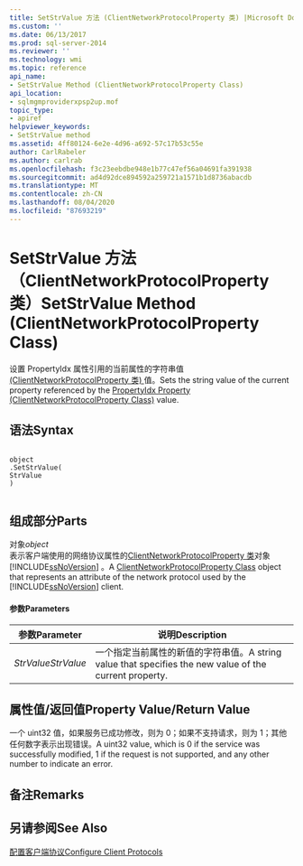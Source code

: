 ```yaml
---
title: SetStrValue 方法 (ClientNetworkProtocolProperty 类) |Microsoft Docs
ms.custom: ''
ms.date: 06/13/2017
ms.prod: sql-server-2014
ms.reviewer: ''
ms.technology: wmi
ms.topic: reference
api_name:
- SetStrValue Method (ClientNetworkProtocolProperty Class)
api_location:
- sqlmgmproviderxpsp2up.mof
topic_type:
- apiref
helpviewer_keywords:
- SetStrValue method
ms.assetid: 4ff80124-6e2e-4d96-a692-57c17b53c55e
author: CarlRabeler
ms.author: carlrab
ms.openlocfilehash: f3c23eebdbe948e1b77c47ef56a04691fa391938
ms.sourcegitcommit: ad4d92dce894592a259721a1571b1d8736abacdb
ms.translationtype: MT
ms.contentlocale: zh-CN
ms.lasthandoff: 08/04/2020
ms.locfileid: "87693219"
---
```

# <a name="setstrvalue-method-clientnetworkprotocolproperty-class"></a><span data-ttu-id="95a49-102">SetStrValue 方法（ClientNetworkProtocolProperty 类）</span><span class="sxs-lookup"><span data-stu-id="95a49-102">SetStrValue Method (ClientNetworkProtocolProperty Class)</span></span>
  <span data-ttu-id="95a49-103">设置 PropertyIdx 属性引用的当前属性的字符串值[ (ClientNetworkProtocolProperty 类) ](clientnetworkprotocolproperty-class.md)值。</span><span class="sxs-lookup"><span data-stu-id="95a49-103">Sets the string value of the current property referenced by the [PropertyIdx Property (ClientNetworkProtocolProperty Class)](clientnetworkprotocolproperty-class.md) value.</span></span>  
  
## <a name="syntax"></a><span data-ttu-id="95a49-104">语法</span><span class="sxs-lookup"><span data-stu-id="95a49-104">Syntax</span></span>  
  
```  
  
object  
.SetStrValue(  
StrValue  
)  
  
```  
  
## <a name="parts"></a><span data-ttu-id="95a49-105">组成部分</span><span class="sxs-lookup"><span data-stu-id="95a49-105">Parts</span></span>  
 <span data-ttu-id="95a49-106">对象</span><span class="sxs-lookup"><span data-stu-id="95a49-106">*object*</span></span>  
 <span data-ttu-id="95a49-107">表示客户端使用的网络协议属性的[ClientNetworkProtocolProperty 类](clientnetworkprotocolproperty-class.md)对象 [!INCLUDE[ssNoVersion](../../../includes/ssnoversion-md.md)] 。</span><span class="sxs-lookup"><span data-stu-id="95a49-107">A [ClientNetworkProtocolProperty Class](clientnetworkprotocolproperty-class.md) object that represents an attribute of the network protocol used by the [!INCLUDE[ssNoVersion](../../../includes/ssnoversion-md.md)] client.</span></span>  
  
#### <a name="parameters"></a><span data-ttu-id="95a49-108">参数</span><span class="sxs-lookup"><span data-stu-id="95a49-108">Parameters</span></span>  
  
|<span data-ttu-id="95a49-109">参数</span><span class="sxs-lookup"><span data-stu-id="95a49-109">Parameter</span></span>|<span data-ttu-id="95a49-110">说明</span><span class="sxs-lookup"><span data-stu-id="95a49-110">Description</span></span>|  
|---------------|-----------------|  
|<span data-ttu-id="95a49-111">*StrValue*</span><span class="sxs-lookup"><span data-stu-id="95a49-111">*StrValue*</span></span>|<span data-ttu-id="95a49-112">一个指定当前属性的新值的字符串值。</span><span class="sxs-lookup"><span data-stu-id="95a49-112">A string value that specifies the new value of the current property.</span></span>|  
  
## <a name="property-valuereturn-value"></a><span data-ttu-id="95a49-113">属性值/返回值</span><span class="sxs-lookup"><span data-stu-id="95a49-113">Property Value/Return Value</span></span>  
 <span data-ttu-id="95a49-114">一个 uint32 值，如果服务已成功修改，则为 0；如果不支持请求，则为 1；其他任何数字表示出现错误。</span><span class="sxs-lookup"><span data-stu-id="95a49-114">A uint32 value, which is 0 if the service was successfully modified, 1 if the request is not supported, and any other number to indicate an error.</span></span>  
  
## <a name="remarks"></a><span data-ttu-id="95a49-115">备注</span><span class="sxs-lookup"><span data-stu-id="95a49-115">Remarks</span></span>  
  
## <a name="see-also"></a><span data-ttu-id="95a49-116">另请参阅</span><span class="sxs-lookup"><span data-stu-id="95a49-116">See Also</span></span>  
 [<span data-ttu-id="95a49-117">配置客户端协议</span><span class="sxs-lookup"><span data-stu-id="95a49-117">Configure Client Protocols</span></span>](../../../database-engine/configure-windows/configure-client-protocols.md)  
  
  
